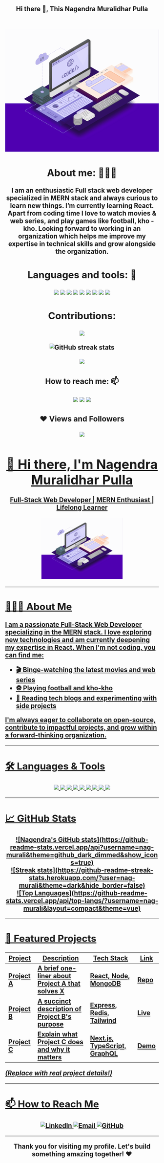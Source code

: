 

<h2 align="center"> Hi there 👋, This Nagendra Muralidhar Pulla <h2>



  
 
  <div>

 <br>
    <div align="center">
 <img  height= 400px  src="https://github.com/nag-murali/nag-murali/blob/main/images/web-development.gif" />
    </div>
 
 <h2 align="center">About me: 👨🏽‍💻</h2>

 <p align= "center">I am an enthusiastic Full stack web developer  specialized in MERN stack and always curious to learn new things.  I’m currently learning  React. Apart from coding time I love to watch movies & web series, and play  games like football, kho - kho. Looking forward to working in an organization which helps me  improve my expertise in technical skills and grow alongside the organization. </p>

<h2 align="center">Languages and tools: 🧰</h2>

<div align="center">
<p>
  
<!--     <img src="https://img.shields.io/badge/Git-F05032?style=for-the-badge&logo=git&logoColor=white" /> -->
  <img src="https://img.shields.io/badge/HTML5-E34F26?style=for-the-badge&logo=html5&logoColor=white" />
  <img src="https://img.shields.io/badge/CSS3-1572B6?style=for-the-badge&logo=css3&logoColor=white" />
  <img src="https://img.shields.io/badge/JavaScript-323330?style=for-the-badge&logo=javascript&logoColor=F7DF1E" />
  <img src="https://img.shields.io/badge/Node.js-339933?style=for-the-badge&logo=nodedotjs&logoColor=white" />
  <img src="https://img.shields.io/badge/Express.js-000000?style=for-the-badge&logo=express&logoColor=white" />
  <img src="https://img.shields.io/badge/MongoDB-4EA94B?style=for-the-badge&logo=mongodb&logoColor=white" />
  <img src="https://img.shields.io/badge/redis-%23DD0031.svg?&style=for-the-badge&logo=redis&logoColor=white" />
  <img src="https://img.shields.io/badge/React-20232A?style=for-the-badge&logo=react&logoColor=61DAFB" />
  <img src="https://img.shields.io/badge/Redux-593D88?style=for-the-badge&logo=redux&logoColor=white" />
</p>
</div>



<h2 align= "center"> Contributions: </h2>

    

   <div align="center">
  
 <!--![GitHub stats](https://github-readme-stats.vercel.app/api?username=nag-murali&show_icons=true) --> 
![](https://github-readme-stats.vercel.app/api?username=nag-murali&theme=github_dark_dimmed&hide_border=false&include_all_commits=false&count_private=false)<br/>
  
 </div>
 
 <div align="center">
   
 ![GitHub streak stats](https://github-readme-streak-stats.herokuapp.com/?user=nag-murali)
     </div>
      
 <div align="center">
<img  src="https://github-readme-stats.vercel.app/api/top-langs/?username=nag-murali&layout=compact&theme=vue&hide_border=true" />
   </div>

<h3 align="center">How to reach me: 📫</h3>
<div align="center" display="flex">
  <a target="_blank" href="https://www.linkedin.com/in/nagendra-muralidhar-pulla-0a836a21b/"> <img src="https://img.shields.io/badge/LinkedIn-0077B5?style=for-the-badge&logo=linkedin&logoColor=white" /></a>
  <a target="_blank" href="mailto: nagmurali96@gmail.com"><img src="https://img.shields.io/badge/Gmail-D14836?style=for-the-badge&logo=gmail&logoColor=white" /></a>
  <a target="_blank" href="https://github.com/nag-murali"><img src="https://img.shields.io/badge/GitHub-100000?style=for-the-badge&logo=github&logoColor=white" /></a>
</div>

 <h3 align= "center"> ❤ Views and Followers </h3>
<a href="https://github.com/Meghna-DAS/github-profile-views-counter">
 <div align="center">
    <img  src="https://komarev.com/ghpvc/?username=nag-murali">
   </div>

 
<!-- ![Visitor Count](https://profile-counter.glitch.me/{nag-murali}/count.svg) -->



<!-- ⚡ Profile README for Nagendra Muralidhar Pulla -->

<div align="center">
  <h1>👋 Hi there, I'm Nagendra Muralidhar Pulla</h1>
  <p>Full-Stack Web Developer | MERN Enthusiast | Lifelong Learner</p>
  
  <img src="https://github.com/nag-murali/nag-murali/blob/main/images/web-development.gif" alt="Web Development" height="200"/>
</div>

---

## 🧑🏽‍💻 About Me

I am a passionate Full-Stack Web Developer specializing in the **MERN stack**. I love exploring new technologies and am currently deepening my expertise in **React**. When I'm not coding, you can find me:

- 🎬 Binge-watching the latest movies and web series
- ⚽ Playing football and kho-kho
- 📖 Reading tech blogs and experimenting with side projects

I'm always eager to collaborate on open-source, contribute to impactful projects, and grow within a forward-thinking organization.

---

## 🛠️ Languages & Tools

<div align="center">
  <img src="https://img.shields.io/badge/HTML5-E34F26?style=for-the-badge&logo=html5&logoColor=white" />
  <img src="https://img.shields.io/badge/CSS3-1572B6?style=for-the-badge&logo=css3&logoColor=white" />
  <img src="https://img.shields.io/badge/JavaScript-323330?style=for-the-badge&logo=javascript&logoColor=F7DF1E" />
  <img src="https://img.shields.io/badge/Node.js-339933?style=for-the-badge&logo=nodedotjs&logoColor=white" />
  <img src="https://img.shields.io/badge/Express.js-000000?style=for-the-badge&logo=express&logoColor=white" />
  <img src="https://img.shields.io/badge/MongoDB-4EA94B?style=for-the-badge&logo=mongodb&logoColor=white" />
  <img src="https://img.shields.io/badge/Redis-DC382D?style=for-the-badge&logo=redis&logoColor=white" />
  <img src="https://img.shields.io/badge/React-20232A?style=for-the-badge&logo=react&logoColor=61DAFB" />
  <img src="https://img.shields.io/badge/Redux-593D88?style=for-the-badge&logo=redux&logoColor=white" />
</div>

---

## 📈 GitHub Stats

<div align="center">
  ![Nagendra's GitHub stats](https://github-readme-stats.vercel.app/api?username=nag-murali&theme=github_dark_dimmed&show_icons=true)
  <br/>
  ![Streak stats](https://github-readme-streak-stats.herokuapp.com/?user=nag-murali&theme=dark&hide_border=false)
  <br/>
  ![Top Languages](https://github-readme-stats.vercel.app/api/top-langs/?username=nag-murali&layout=compact&theme=vue)
</div>

---

## 🚀 Featured Projects

| Project | Description | Tech Stack | Link |
|---|---|---|---|
| **Project A** | A brief one-liner about Project A that solves X | React, Node, MongoDB | [Repo](#) |
| **Project B** | A succinct description of Project B's purpose | Express, Redis, Tailwind | [Live](#) |
| **Project C** | Explain what Project C does and why it matters | Next.js, TypeScript, GraphQL | [Demo](#) |

*(Replace with real project details!)*

---

## 📫 How to Reach Me

<div align="center">
  <a href="https://www.linkedin.com/in/nagendra-muralidhar-pulla-0a836a21b/" target="blank">
    <img src="https://img.shields.io/badge/LinkedIn-0077B5?style=for-the-badge&logo=linkedin&logoColor=white" alt="LinkedIn" />
  </a>
  <a href="mailto:nagmurali96@gmail.com">
    <img src="https://img.shields.io/badge/Email-D14836?style=for-the-badge&logo=gmail&logoColor=white" alt="Email" />
  </a>
  <a href="https://github.com/nag-murali" target="blank">
    <img src="https://img.shields.io/badge/GitHub-100000?style=for-the-badge&logo=github&logoColor=white" alt="GitHub" />
  </a>
</div>

---

<p align="center">Thank you for visiting my profile. Let's build something amazing together! ❤</p>

